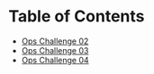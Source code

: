 # Table of Contents

- [Ops Challenge 02](challenge-02.sh)
- [Ops Challenge 03](challenge-03.sh)
- [Ops Challenge 04](challenge-04.sh)